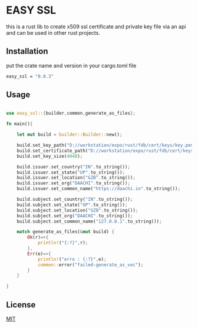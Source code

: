 # EASY SSL

this is a rust lib to create x509 ssl certificate and private key file via an api and can be used in other rust projects.

## Installation

put the crate name and version in your cargo.toml file

```bash
easy_ssl = "0.0.3"
```

## Usage

```rust

use easy_ssl::{builder,common,generate_as_files};

fn main(){

    let mut build = builder::Builder::new();

    build.set_key_path("D://workstation/expo/rust/fdb/cert/keys/key.pem".to_string());
    build.set_certificate_path("D://workstation/expo/rust/fdb/cert/keys/cert.pem".to_string());
    build.set_key_size(4048);

    build.issuer.set_country("IN".to_string());
    build.issuer.set_state("UP".to_string());
    build.issuer.set_location("GZB".to_string());
    build.issuer.set_org("DAACHI".to_string());
    build.issuer.set_common_name("https://daachi.in".to_string());

    build.subject.set_country("IN".to_string());
    build.subject.set_state("UP".to_string());
    build.subject.set_location("GZB".to_string());
    build.subject.set_org("DAACHI".to_string());
    build.subject.set_common_name("127.0.0.1".to_string());

    match generate_as_files(&mut build) {
        Ok(r)=>{
            println!("{:?}",r);
        },
        Err(e)=>{
            println!("erro : {:?}",e);
            common::error("failed-generate_as_vec");
        }
    }

}

```

## License
[MIT](https://github.com/gzbakku/fdb/tree/master/cert/README.md)
